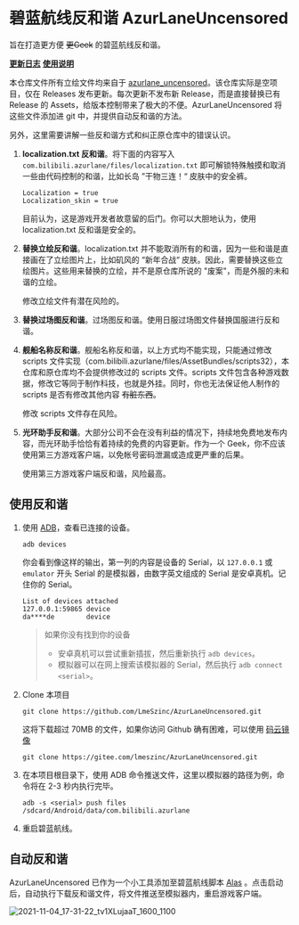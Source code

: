 # 碧蓝航线反和谐 AzurLaneUncensored

旨在打造更方便 ~~更Geek~~ 的碧蓝航线反和谐。

**[更新日志](https://github.com/MengNianxiaoyao/AzurLaneUncensored/blob/master/Changelog.txt)**
**[使用说明](https://github.com/MengNianxiaoyao/AzurLaneUncensored/blob/master/%E4%BD%BF%E7%94%A8%E8%AF%B4%E6%98%8E.txt)**

本仓库文件所有立绘文件均来自于 [azurlane_uncensored](https://github.com/taofan233/azurlane_uncensored)。该仓库实际是空项目，仅在 Releases 发布更新。每次更新不发布新 Release，而是直接替换已有 Release 的 Assets，给版本控制带来了极大的不便。AzurLaneUncensored 将这些文件添加进 git 中，并提供自动反和谐的方法。

另外，这里需要讲解一些反和谐方式和纠正原仓库中的错误认识。

1. **localization.txt 反和谐**。将下面的内容写入 `com.bilibili.azurlane/files/localization.txt` 即可解锁特殊触摸和取消一些由代码控制的和谐，比如长岛 ”干物三连！“ 皮肤中的安全裤。

   ```
   Localization = true
   Localization_skin = true
   ```

   目前认为，这是游戏开发者故意留的后门。你可以大胆地认为，使用 localization.txt 反和谐是安全的。

2. **替换立绘反和谐**。localization.txt 并不能取消所有的和谐，因为一些和谐是直接画在了立绘图片上，比如矶风的 “新年合战“ 皮肤。因此，需要替换这些立绘图片。这些用来替换的立绘，并不是原仓库所说的 "废案"，而是外服的未和谐的立绘。

   修改立绘文件有潜在风险的。

3. **替换过场图反和谐**。过场图反和谐。使用日服过场图文件替换国服进行反和谐。

4. **舰船名称反和谐**。舰船名称反和谐，以上方式均不能实现，只能通过修改 scripts 文件实现（com.bilibili.azurlane/files/AssetBundles/scripts32），本仓库和原仓库均不会提供修改过的 scripts 文件。scripts 文件包含各种游戏数据，修改它等同于制作科技，也就是外挂。同时，你也无法保证他人制作的 scripts 是否有修改其他内容 ~~有脏东西~~。

   修改 scripts 文件存在风险。

5. **光环助手反和谐**。大部分公司不会在没有利益的情况下，持续地免费地发布内容，而光环助手恰恰有着持续的免费的内容更新。作为一个 Geek，你不应该使用第三方游戏客户端，以免帐号密码泄漏或造成更严重的后果。

   使用第三方游戏客户端反和谐，风险最高。



## 使用反和谐

1. 使用 [ADB](https://developer.android.com/studio/releases/platform-tools)，查看已连接的设备。

   ```
   adb devices
   ```

   你会看到像这样的输出，第一列的内容是设备的 Serial，以 `127.0.0.1` 或 `emulator` 开头 Serial 的是模拟器，由数字英文组成的 Serial 是安卓真机。记住你的 Serial。

   ```
   List of devices attached
   127.0.0.1:59865 device
   da****de        device
   ```

   > 如果你没有找到你的设备
   >
   > - 安卓真机可以尝试重新插拔，然后重新执行 `adb devices`。
   > - 模拟器可以在网上搜索该模拟器的 Serial，然后执行 `adb connect <serial>`。

2. Clone 本项目

   ```
   git clone https://github.com/LmeSzinc/AzurLaneUncensored.git
   ```

   这将下载超过 70MB 的文件，如果你访问 Github 确有困难，可以使用 [码云镜像](https://gitee.com/LmeSzinc/AzurLaneUncensored)

   ```
   git clone https://gitee.com/lmeszinc/AzurLaneUncensored.git
   ```

3. 在本项目根目录下，使用 ADB 命令推送文件，这里以模拟器的路径为例，命令将在 2-3 秒内执行完毕。

   ```
   adb -s <serial> push files /sdcard/Android/data/com.bilibili.azurlane
   ```
   
4. 重启碧蓝航线。



## 自动反和谐

AzurLaneUncensored 已作为一个小工具添加至碧蓝航线脚本 [Alas](https://github.com/LmeSzinc/AzurLaneAutoScript) 。点击启动后，自动执行下载反和谐文件，将文件推送至模拟器内，重启游戏客户端。

![2021-11-04_17-31-22_tv1XLujaaT_1600_1100](README.assets/AlasTool.png)

